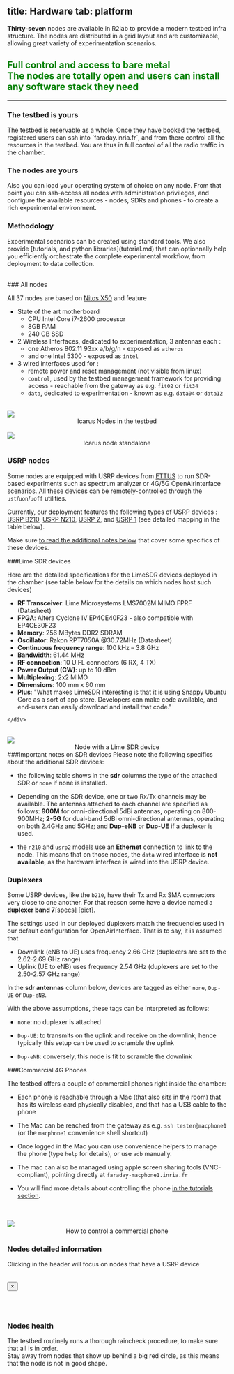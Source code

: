 title: Hardware
tab: platform
---
<div class="container">
  <div class="row">
    <div class="col-md-12">
      <p>
        <b>Thirty-seven</b> nodes are available in R2lab to provide a modern testbed infra structure.
        The nodes are distributed in a grid layout and are customizable, allowing great variety of experimentation scenarios.
        <h2 class="text-center" style="color:green;">
          Full control and access to bare metal
          <br/>
          <span class="text-muted lead">
            The nodes are totally open and users can install any software stack they need
          </span>
          <br/>
        </h2>
      </p>
    </div>
  </div>
</div>

<hr/>

<div class="container" markdown="1">
  <div class="row">
    <div class="col-md-4">
      <h3>The testbed is yours</h3>
      <p>
	The testbed is reservable as a whole.
	Once they have booked the testbed, registered users can ssh into `faraday.inria.fr`,
	and from there control all the resources in the testbed.
	You are thus in full control of all the radio traffic in the chamber.
        </p>
    </div>
    <div class="col-md-4">
      <h3>The nodes are yours</h3>
      <p>
        Also you can load your operating system of choice on any node.
	From that point you can ssh-access all nodes with administration privileges, and configure
	the available resources - nodes, SDRs and phones - to create a rich experimental environment.
       </p>
    </div>
    <div class="col-md-4">
      <h3>Methodology</h3>
      <p>
      Experimental scenarios can be created using standard tools. We also provide [tutorials, and python libraries](tutorial.md)
      that can optionnally help you efficiently orchestrate the complete experimental workflow, from deployment to data collection.
      </p>
    </div>
  </div>
</div>

<br/>

<div class="container" markdown="1">
  <div class="row">
    <div class="col-md-8 new_pad">
### All nodes

All 37 nodes are based on <a href="http://nitlab.inf.uth.gr/NITlab/" target="_blank">Nitos X50</a> and feature

* State of the art motherboard
  * CPU Intel Core i7-2600 processor
  * 8GB RAM
  * 240 GB SSD
* 2 Wireless Interfaces, dedicated to experimentation, 3 antennas each&nbsp;:
  * one Atheros 802.11 93xx a/b/g/n - exposed as `atheros`
  * and one Intel 5300 - exposed as `intel`
* 3 wired interfaces used for&nbsp;:
  * remote power and reset management (not visible from linux)
  * `control`, used by the testbed management framework for providing access - reachable from the gateway as e.g. `fit02` or `fit34`
  * `data`, dedicated to experimentation - known as e.g. `data04` or `data12`
    </div>
    <div class="col-md-4">
      <br/>
      <img src="/assets/img/hardware-node.png" class='fit-width'>
      <center>Icarus Nodes in the testbed</center>
    </div>
  </div>
</div>

<div class="container" markdown="1">
 <div class="row">
  <div class="col-md-4">
    <br/>
  <img src="/assets/img/hardware-icarus.png"  class='fit-width'>
  <center>Icarus node standalone</center>
  </div>
  <div class="col-md-8 new_pad">

### USRP nodes

Some nodes are equipped with USRP devices from <a href="http://www.ettus.com" target="_blank">ETTUS</a> to run SDR-based experiments such as spectrum analyzer or 4G/5G OpenAirInterface scenarios. All these devices can be remotely-controlled through the `ust`/`uon`/`uoff` utilities.

Currently, our deployment features the following types of USRP devices :
  <a href="http://www.ettus.com/product/details/UB210-KIT" target="_blank">USRP B210</a>,
  <a href="http://www.ettus.com/product/details/UN210-KIT" target="_blank">USRP N210</a>,
  <a href="http://files.ettus.com/manual/page_usrp2.html" target="_blank">USRP 2</a>, and
  <a href="https://www.ettus.com/product/details/USRPPKG" target="_blank">USRP 1</a> (see detailed mapping in the table below).

Make sure [to read the additional notes below](#gory-details) that cover some specifics of these devices.

  </div>
 </div>
</div>

<div class="container" markdown="1">
  <div class="row">
    <div class="col-md-8 new_pad">
###Lime SDR devices

Here are the detailed specifications for the LimeSDR devices deployed in the chamber (see table below for the details on which nodes host such devices)

*    **RF Transceiver**: Lime Microsystems LMS7002M MIMO FPRF (Datasheet)
*    **FPGA**: Altera Cyclone IV EP4CE40F23 - also compatible with EP4CE30F23
*    **Memory**: 256 MBytes DDR2 SDRAM
*    **Oscillator**: Rakon RPT7050A @30.72MHz (Datasheet)
*    **Continuous frequency range**: 100 kHz – 3.8 GHz
*    **Bandwidth**: 61.44 MHz
*    **RF connection**: 10 U.FL connectors (6 RX, 4 TX)
*    **Power Output (CW)**: up to 10 dBm
*    **Multiplexing**: 2x2 MIMO
*    **Dimensions**: 100 mm x 60 mm
*    **Plus**: "What makes LimeSDR interesting is that it is using Snappy Ubuntu Core as a sort of app store. Developers can make code available, and end-users can easily download and install that code."

    </div>
   <div class="col-md-4">
    <br/>
    <img src="/assets/img/lime-sdr.png"  class='fit-width'>
    <center>Node with a Lime SDR device</center>
   </div>
  </div>
</div>


<div class="container" markdown="1">
  <div class="row">
    <div class="col-md-4 new_pad" id="gory-details">
###Important notes on SDR devices
Please note the following specifics about the additional SDR devices:

* the following table shows in the **sdr** columns the type of the
  attached SDR or `none` if none is installed.

* Depending on the SDR device, one or two Rx/Tx channels may be available. The antennas attached to each channel are specified as follows: **900M** for omni-directional 5dBi antennas, operating on 800-900MHz; **2-5G** for dual-band 5dBi omni-directional antennas, operating on both 2.4GHz and 5GHz; and **Dup-eNB** or **Dup-UE** if a duplexer is used.

* the `n210` and `usrp2` models use an **Ethernet** connection to link
  to the node. This means that on those nodes, the `data` wired
  interface is **not available**, as the hardware interface is wired
  into the USRP device.

    </div>

    <div class="col-md-8">

### Duplexers

Some USRP devices, like the `b210`, have their Tx and Rx SMA
connectors very close to one another. For that reason some have
a device named a **duplexer band 7**<a
href="/raw/docs/duplexer-band7-specifications.pdf"
target="_blank">[specs]</a> <a href="/raw/docs/duplexer-band7.png"
target="_blank">[pict]</a>.

The settings used in our deployed duplexers match the frequencies used
in our default configuration for OpenAirInterface. That is to say, it is assumed that

* Downlink (eNB to UE) uses frequency 2.66 GHz (duplexers are set to the 2.62-2.69 GHz range)
* Uplink (UE to eNB) uses frequency 2.54 GHz (duplexers are set to the 2.50-2.57 GHz range)

In the **sdr antennas** column below, devices are
tagged as either `none`, `Dup-UE` or `Dup-eNB`.

With the above assumptions, these tags can be interpreted as follows:

* `none`: no duplexer is attached

* `Dup-UE`: to transmits on the uplink and receive on the downlink;
  hence typically this setup can be used to scramble the uplink

* `Dup-eNB`: conversely, this node is fit to scramble the downlink

   </div>
  </div>
</div>


<div class="container" markdown="1">
  <div class="row">
    <div class="col-md-8 new_pad">
###Commercial 4G Phones

The testbed offers a couple of commercial phones right inside the chamber:

* Each phone is reachable through a Mac (that also sits in the room) that has
  its wireless card physically disabled, and that has a USB cable to
  the phone
* The Mac can be reached from the gateway as e.g. `ssh tester@macphone1` (or
  the <code>macphone1</code> convenience shell shortcut)
* Once logged in the Mac you can use convenience helpers to manage the
  phone (type <code>help</code> for details), or use <code>adb</code>
  manually.
* The mac can also be managed using apple screen sharing tools
  (VNC-compliant), pointing directly at <code>faraday-macphone1.inria.fr</code>
* You will find more details about controlling the phone [in the
  tutorials section](/tuto-130-5g.md#PHONE).

    </div>
    <div class="col-md-4">
      <br><br>
      <img src="/assets/img/macphone.png"  class='fit-width'>
      <center>How to control a commercial phone</center>
    </div>
  </div>
</div>


<div class="container">
  <div class="row" markdown="1">
    <div class="col-md-12 new_pad" id="details">
      <h3>Nodes detailed information</h3>
      <p>Clicking in the header will focus on nodes that have a USRP device</p>
       <table class="table table-condensed" id='livehardware_container'> </table>
      <script src="/assets/r2lab/livecolumns.js"></script>
      <script src="/assets/r2lab/livehardware.js"></script>
      <style> @import url("/assets/r2lab/livecolumns.css"); </style>
      <style> @import url("/assets/r2lab/livehardware.css"); </style>
    </div>
  </div>
</div>

<div class="modal fade" id="big_photo" tabindex="-1" role="dialog">
  <div class="modal-dialog modal-dialog-custom modal-lg" role="document">
    <div class="modal-content">
      <div class="modal-header">
        <button type="button" class="close" data-dismiss="modal" aria-label="Close">
          <span aria-hidden="true">&times;</span>
	      </button>
      <h6 class="modal-title" id="big_image_title">&nbsp;</h6>
      </div>
      <div class="modal-body" id="big_image_content">
      </div>
    </div>
  </div>
</div>

<div class="container">
  <div class="row" markdown="1">
    <div class="col-md-12 new_pad">
      <h3>Nodes health</h3>
      The testbed routinely runs a thorough raincheck procedure, to make sure that all is in order.
      <br/>
      Stay away from nodes that show up behind a big red circle, as this means that the node is not in good shape.
      <!--<br/> <a href="/stats.md">See the stats page for details</a>.-->
    </div>
  </div>
</div>


<script src="/assets/r2lab/xhttp-django.js"></script>
